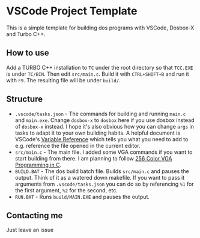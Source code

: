 # VSCode Project Template

This is a simple template for building dos programs with VSCode, Dosbox-X and Turbo C++. 

## How to use
Add a TURBO C++ installation to `TC` under the root directory so that `TCC.EXE` is under `TC/BIN`. Then edit `src/main.c`. Build it with `CTRL+SHIFT+B` and run it with `F9`. The resulting file will be under `build/`.

## Structure 

- `.vscode/tasks.json` - The commands for building and running `main.c` and `main.exe`. Change `dosbox-x` to `dosbox` here if you use dosbox instead of `dosbox-x` instead. I hope it's also obvious how you can change `args` in tasks to adapt it to your own building habits. A helpful document is VSCode's [Variable Reference](https://code.visualstudio.com/docs/editor/variables-reference) which tells you what you need to add to e.g. reference the file opened in the current editor.
- `src/main.c` - The main file. I added some VGA commands if you want to start building from there. I am planning to follow [256 Color VGA Programming in C](http://www.brackeen.com/vga/basics.html).
- `BUILD.BAT` - The dos build batch file. Builds `src/main.c` and pauses the output. Think of it as a watered down makefile. If you want to pass it arguments from `.vscode/tasks.json` you can do so by referencing `%1` for the first argument, `%2` for the second, etc.
- `RUN.BAT` - Runs `build/MAIN.EXE` and pauses the output.

## Contacting me

Just leave an issue